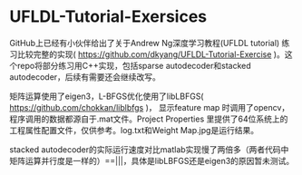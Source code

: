 UFLDL-Tutorial-Exersices
========================
GitHub上已经有小伙伴给出了关于Andrew Ng深度学习教程(UFLDL tutorial) 练习比较完整的实现( https://github.com/dkyang/UFLDL-Tutorial-Exercise )。这个repo将部分练习用C++实现，包括sparse autodecoder和stacked autodecoder，后续有需要还会继续改写。

矩阵运算使用了eigen3，L-BFGS优化使用了libLBFGS( https://github.com/chokkan/liblbfgs )， 显示feature map 时调用了opencv，程序调用的数据都源自于.mat文件。Project Properties 里提供了64位系统上的工程属性配置文件，仅供参考。log.txt和Weight Map.jpg是运行结果。

stacked autodecoder的实际运行速度对比matlab实现慢了两倍多（两者代码中矩阵运算并行度是一样的）==|||，具体是libLBFGS还是eigen3的原因暂未测试。
